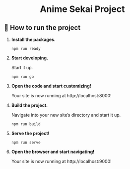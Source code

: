 <h1 align="center">
  Anime Sekai Project  
</h1>

## 🚀 How to run the project

1. **Install the packages.**

   ```shell
   npm run ready
   ```

2. **Start developing.**

   Start it up.

   ```shell
   npm run go
   ```

3. **Open the code and start customizing!**

   Your site is now running at http://localhost:8000!


4. **Build the project.**

   Navigate into your new site’s directory and start it up.

   ```shell
   npm run build
   ```

5. **Serve the project!**

    ```shell
   npm run serve
   ```

6. **Open the browser and start navigating!**

   Your site is now running at http://localhost:9000!


